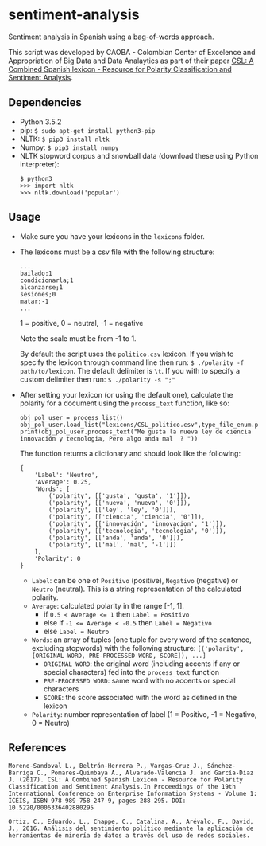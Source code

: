 # sentiment-analysis
Sentiment analysis in Spanish using a bag-of-words approach.

This script was developed by CAOBA - Colombian Center of Excelence and Appropriation of Big Data and Data Analaytics as part of their paper [CSL: A Combined Spanish lexicon - Resource for Polarity Classification and Sentiment Analysis](http://www.scitepress.org/DigitalLibrary/PublicationsDetail.aspx?ID=J41cKicqYUA=&t=1).

## Dependencies
* Python 3.5.2
* pip: `$ sudo apt-get install python3-pip`
* NLTK: `$ pip3 install nltk`
* Numpy: `$ pip3 install numpy`
* NLTK stopword corpus and snowball data (download these using Python interpreter):
	```
	$ python3
	>>> import nltk
	>>> nltk.download('popular')
	```

## Usage
* Make sure you have your lexicons in the `lexicons` folder.
* The lexicons must be a csv file with the following structure:
	```
	...
	bailado;1
	condicionarla;1
	alcanzarse;1
	sesiones;0
	matar;-1
	...
	```
	
	1 = positive, 0 = neutral, -1 = negative

	Note the scale must be from -1 to 1.

	By default the script uses the `politico.csv` lexicon. If you wish to specify the lexicon through command line then run: `$ ./polarity -f path/to/lexicon`.
	The default delimiter is `\t`. If you with to specify a custom delimiter then run: `$ ./polarity -s ";"`
* After setting your lexicon (or using the default one), calculate the polarity for a document using the `process_text` function, like so:
	```
	obj_pol_user = process_list()
	obj_pol_user.load_list("lexicons/CSL_politico.csv",type_file_enum.polarity)
	print(obj_pol_user.process_text("Me gusta la nueva ley de ciencia innovación y tecnologia, Pero algo anda mal  ? "))
	```

	The function returns a dictionary and should look like the following:
	```
	{
		'Label': 'Neutro',
		'Average': 0.25,
		'Words': [
			('polarity', [['gusta', 'gusta', '1']]),
			('polarity', [['nueva', 'nueva', '0']]),
			('polarity', [['ley', 'ley', '0']]),
			('polarity', [['ciencia', 'ciencia', '0']]),
			('polarity', [['innovación', 'innovacion', '1']]),
			('polarity', [['tecnologia', 'tecnologia', '0']]),
			('polarity', [['anda', 'anda', '0']]),
			('polarity', [['mal', 'mal', '-1']])
		],
		'Polarity': 0
	}

	```
	* `Label`: can be one of `Positivo` (positive), `Negativo` (negative) or `Neutro` (neutral). This is a string representation of the calculated polarity.
	* `Average`: calculated polarity in the range [-1, 1].
		* if `0.5 < Average <= 1`  then `Label = Positivo`
		* else if `-1 <= Average < -0.5`  then `Label = Negativo`
		* else `Label = Neutro`
	* `Words`: an array of tuples (one tuple for every word of the sentence, excluding stopwords) with the following structure: `[('polarity', [ORIGINAL WORD, PRE-PROCESSED WORD, SCORE]), ...]`
		* `ORIGINAL WORD`: the original word (including accents if any or special characters) fed into the `process_text` function
		* `PRE-PROCESSED WORD`: same word with no accents or special characters
		* `SCORE`: the score associated with the word as defined in the lexicon
	* `Polarity`: number representation of label (1 = Positivo, -1 = Negativo, 0 = Neutro)



## References
```
Moreno-Sandoval L., Beltrán-Herrera P., Vargas-Cruz J., Sánchez-Barriga C., Pomares-Quimbaya A., Alvarado-Valencia J. and García-Díaz J. (2017). CSL: A Combined Spanish Lexicon - Resource for Polarity Classification and Sentiment Analysis.In Proceedings of the 19th International Conference on Enterprise Information Systems - Volume 1: ICEIS, ISBN 978-989-758-247-9, pages 288-295. DOI: 10.5220/0006336402880295
```

```
Ortiz, C., Eduardo, L., Chappe, C., Catalina, A., Arévalo, F., David, J., 2016. Análisis del sentimiento político mediante la aplicación de herramientas de minería de datos a través del uso de redes sociales.
```